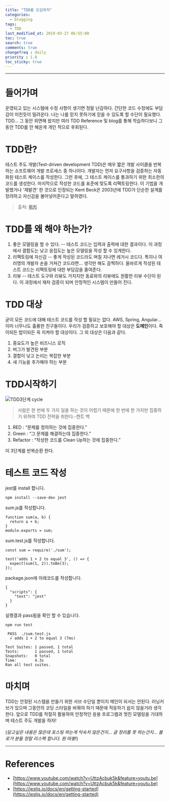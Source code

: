 ```yaml
---
title: "TDD를 도입하자"
categories: 
  - blogging
tags: 
  - TDD
last_modified_at: 2019-03-27 06:55:00
toc: true
search: true
comments: true
changefreq : daily
priority : 1.0
toc_sticky: true
---
```


---
# 들어가며
운영되고 있는 시스템에 수정 사항이 생기면 정말 난감하다. 간단한 코드 수정에도 부담감이 미친듯이 밀려온다.
나는 나를 믿지 못하기에 믿을 수 있도록 할 수단이 필요했다. TDD... 그 동안 외면해 왔지만 여러 TDD Reference 및 blog를 통해 학습하다보니 그 동안 TDD를 안 해온게 개인 적으로 후회된다. 

# TDD란?
테스트 주도 개발(Test-driven development TDD)은 매우 짧은 개발 사이클을 반복하는 소프트웨어 개발 프로세스 중 하나이다. 개발자는 먼저 요구사항을 검증하는 자동화된 테스트 케이스를 작성한다. 그런 후에, 그 테스트 케이스를 통과하기 위한 최소한의 코드를 생성한다. 마지막으로 작성한 코드를 표준에 맞도록 리팩토링한다. 이 기법을 개발했거나 '재발견' 한 것으로 인정되는 Kent Beck은 2003년에 TDD가 단순한 설계를 장려하고 자신감을 불어넣어준다고 말하였다.

> 출처: [위키](https://ko.wikipedia.org/wiki/%ED%85%8C%EC%8A%A4%ED%8A%B8_%EC%A3%BC%EB%8F%84_%EA%B0%9C%EB%B0%9C)

# TDD를 왜 해야 하는가?
1. 좋은 모델링을 할 수 있다.
-- 테스트 코드는 입력과 출력에 대한 결과이다. 이 과정에서 결합도는 낮고 응집도는 높은 모델링을 작성 할 수 있게한다.
2. 리팩토링에 자신감
-- 좋게 작성된 코드라도 며칠 지나면 레거시 코드다. 특히나 여러명의 개발자 손을 거쳐간 코드라면... 생각만 해도 끔찍하다. 올바르게 작성된 테스트 코드는 리팩토링에 대한 부담감을 줄여준다.
3. 리뷰
-- 테스트 도구와 리뷰도 거치지만 동료와의 리뷰에도 원활한 리뷰 수단이 된다. 이 과정에서 재차 검증이 되며 안정적인 시스템이 만들어 진다.

# TDD 대상
굳이 모든 코드에 대해 테스트 코드를 작성 할 필요는 없다. AWS, Spring, Angular... 이미 너무나도 훌륭한 친구들이다. 우리가 검증하고 보호해야 할 대상은 **도메인**이다. 죽이되든 밥이되든 꼭 지켜야 할 대상이다. 그 외 대상은 다음과 같다. 

1. 중요도가 높은 비즈니스 로직
2. 버그가 발견된 부분
3. 결합이 낮고 논리는 복잡한 부분
4. 새 기능을 추가해야 하는 부분


# TDD시작하기
![TDD3단계 cycle](https://jfiaffe.files.wordpress.com/2014/09/redgreenrefacor.png)

>사람은 한 번에 두 가지 일을 하는 것이 어렵기 때문에 한 번에 한 가지만 집중하기 위하여 TDD 전략을 취한다.-켄트 백
1. RED : “문제를 정의하는 것에 집중한다.”
2. Green : “그 문제를 해결하는데 집중한다.”
3. Refactor : “작성한 코드를 Clean Up하는 것에 집중한다.”

이 3단계를 반복순환 한다.

# 테스트 코드 작성
jest를 install 합니다.
```
npm install --save-dev jest
```
sum.js를 작성합니다.
```
function sum(a, b) {
  return a + b;
}
module.exports = sum;
```
sum.test.js를 작성합니다.
```
const sum = require('./sum');

test('adds 1 + 2 to equal 3', () => {
  expect(sum(1, 2)).toBe(3);
});
```
package.json에 아래코드를 작성합니다.
```
{
  "scripts": {
    "test": "jest"
  }
}
```
실행결과 pass됨을 확인 할 수 있습니다.
```
npm run test

 PASS  ./sum.test.js
  √ adds 1 + 2 to equal 3 (7ms)

Test Suites: 1 passed, 1 total
Tests:       1 passed, 1 total
Snapshots:   0 total
Time:        4.3s
Ran all test suites.
```

# 마치며
TDD는 안정된 시스템을 만들기 위한 서브 수단일 뿐이지 메인이 되서는 안된다. 러닝커브가 있으며 그동안의 코딩 스타일을 바꿔야 하기 때문에 적응하기 쉽지 않을거라 생각한다. 앞으로 TDD를 적절히 활용하여 안정적인 응용 프로그램과 멋진 모델링을 기대하며 테스트 주도 개발을 하자!
<br/><br/>
(*담고싶은 내용은 많은데 포스팅 하는게 익숙치 않은건지... 글 정리를 못 하는건지... 블로거 분들 정말 리스펙 합니다. 원 따봉!*)<br/>


---
# References
* [https://www.youtube.com/watch?v=UttzAcbuk5k&feature=youtu.be](https://www.youtube.com/watch?v=UttzAcbuk5k&feature=youtu.be)
* [https://jestjs.io/docs/en/getting-started](https://jestjs.io/docs/en/getting-started)